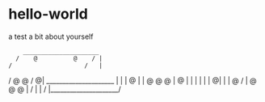 # hello-world
a test
a bit about yourself

        _____________________
      /    @          @    / |
    /                    /   |
  /    @           @   /    @|
 _____________________       |
|                     |  @   |
|    @     @     @    |    @ |
|                     |      |
|                     |     @|
|                     |  @  /
|    @     @     @    |   /
|                     | /
|_____________________/
